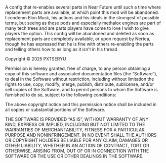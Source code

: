 A config that re-enables several parts in Near Future until such a time where replacement parts are available, at which point this mod will be abandoned. I condemn Elon Musk, his actions and his ideals in the strongest of possible terms, but seeing as these pods and especially methalox engines are part of many tech trees and are parts players have come to love I wish to give players the option. This config will be abandoned and deleted as soon as replacement parts are completely available, or upon request by Nertea, though he has expressed that he is fine with others re-enabling the parts and telling others how to as long as it isn't in his thread.


Copyright © 2025 PXTSERYU

Permission is hereby granted, free of charge, to any person obtaining a copy of this software and associated documentation files (the “Software”), to deal in the Software without restriction, including without limitation the rights to use, copy, modify, merge, publish, distribute, sublicense, and/or sell copies of the Software, and to permit persons to whom the Software is furnished to do so, subject to the following conditions:

The above copyright notice and this permission notice shall be included in all copies or substantial portions of the Software.

THE SOFTWARE IS PROVIDED “AS IS”, WITHOUT WARRANTY OF ANY KIND, EXPRESS OR IMPLIED, INCLUDING BUT NOT LIMITED TO THE WARRANTIES OF MERCHANTABILITY, FITNESS FOR A PARTICULAR PURPOSE AND NONINFRINGEMENT. IN NO EVENT SHALL THE AUTHORS OR COPYRIGHT HOLDERS BE LIABLE FOR ANY CLAIM, DAMAGES OR OTHER LIABILITY, WHETHER IN AN ACTION OF CONTRACT, TORT OR OTHERWISE, ARISING FROM, OUT OF OR IN CONNECTION WITH THE SOFTWARE OR THE USE OR OTHER DEALINGS IN THE SOFTWARE.
